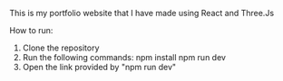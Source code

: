 This is my portfolio website that I have made using React and Three.Js 

How to run:
1. Clone the repository
2. Run the following commands:
    npm install 
    npm run dev
3. Open the link provided by "npm run dev" 
